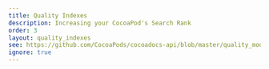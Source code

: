 ```yaml
---
title: Quality Indexes
description: Increasing your CocoaPod's Search Rank
order: 3
layout: quality_indexes
see: https://github.com/CocoaPods/cocoadocs-api/blob/master/quality_modifiers.rb
ignore: true
---
```


